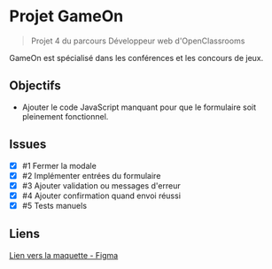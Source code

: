 # Projet GameOn

> Projet 4 du parcours Développeur web d'OpenClassrooms

GameOn est spécialisé dans les conférences et les concours de jeux.

## Objectifs

- Ajouter le code JavaScript manquant pour que le formulaire soit pleinement fonctionnel.

## Issues

- [x] #1 Fermer la modale
- [x] #2 Implémenter entrées du formulaire
- [x] #3 Ajouter validation ou messages d'erreur
- [x] #4 Ajouter confirmation quand envoi réussi
- [x] #5 Tests manuels

## Liens

[Lien vers la maquette - Figma](https://www.figma.com/file/prxFGnSUoEhk6PTcMaJQim/UI-Design-GameOn-EN)
